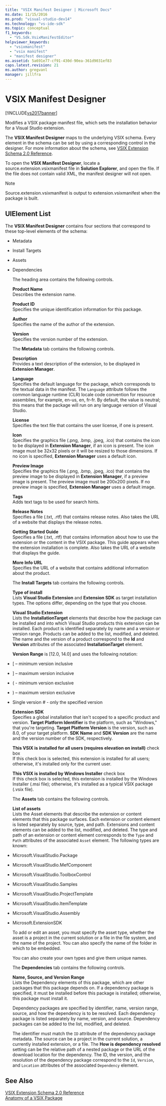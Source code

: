 ```yaml
---
title: "VSIX Manifest Designer | Microsoft Docs"
ms.date: 11/15/2016
ms.prod: "visual-studio-dev14"
ms.technology: "vs-ide-sdk"
ms.topic: conceptual
f1_keywords: 
  - "VS.Sdk.VsixManifestEditor"
helpviewer_keywords: 
  - "vsixmanifest"
  - "vsix manifest"
  - "manifest designer"
ms.assetid: 5a691e77-cf91-430d-90ea-361d9031ef83
caps.latest.revision: 21
ms.author: gregvanl
manager: jillfra
---
```

# VSIX Manifest Designer
[!INCLUDE[vs2017banner](../includes/vs2017banner.md)]

Modifies a VSIX package manifest file, which sets the installation behavior for a Visual Studio extension.  
  
 The **VSIX Manifest Designer** maps to the underlying VSIX schema. Every element in the schema can be set by using a corresponding control in the designer. For more information about the schema, see [VSIX Extension Schema 2.0 Reference](../extensibility/vsix-extension-schema-2-0-reference.md).  
  
 To open the **VSIX Manifest Designer**, locate a source.extension.vsixmanifest file in **Solution Explorer**, and open the file. If the file does not contain valid XML, the manifest designer will not open.  
  
> [!NOTE]
> Source.extension.vsixmanifest is output to extension.vsixmanifest when the package is built.  
  
## UIElement List  
 The **VSIX Manifest Designer** contains four sections that correspond to these top-level elements of the schema:  
  
- Metadata  
  
- Install Targets  
  
- Assets  
  
- Dependencies  
  
  The heading area contains the following controls.  
  
  **Product Name**  
  Describes the extension name.  
  
  **Product ID**  
  Specifies the unique identification information for this package.  
  
  **Author**  
  Specifies the name of the author of the extension.  
  
  **Version**  
  Specifies the version number of the extension.  
  
  The **Metadata** tab contains the following controls.  
  
  **Description**  
  Provides a text description of the extension, to be displayed in **Extension Manager**.  
  
  **Language**  
  Specifies the default language for the package, which corresponds to the textual data in the manifest. The `Language` attribute follows the common language runtime (CLR) locale code convention for resource assemblies, for example, en-us, en, fr-fr. By default, the value is neutral; this means that the package will run on any language version of Visual Studio.  
  
  **License**  
  Specifies the text file that contains the user license, if one is present.  
  
  **Icon**  
  Specifies the graphics file (.png, .bmp, .jpeg, .ico) that contains the icon to be displayed in **Extension Manager**, if an icon is present. The icon image must be 32x32 pixels or it will be resized to those dimensions. If no icon is specified, **Extension Manager** uses a default icon.  
  
  **Preview Image**  
  Specifies the graphics file (.png, .bmp, .jpeg, .ico) that contains the preview image to be displayed in **Extension Manager**, if a preview image is present. The preview image must be 200x200 pixels. If no preview image is specified, **Extension Manager** uses a default image.  
  
  **Tags**  
  Adds text tags to be used for search hints.  
  
  **Release Notes**  
  Specifies a file (.txt, .rtf) that contains release notes. Also takes the URL of a website that displays the release notes.  
  
  **Getting Started Guide**  
  Specifies a file (.txt, .rtf) that contains information about how to use the extension or the content in the VSIX package. This guide appears when the extension installation is complete. Also takes the URL of a website that displays the guide.  
  
  **More Info URL**  
  Specifies the URL of a website that contains additional information about the product.  
  
  The **Install Targets** tab contains the following controls.  
  
  **Type of install**  
  Lists **Visual Studio Extension** and **Extension SDK** as target installation types. The options differ, depending on the type that you choose.  
  
  **Visual Studio Extension**  
  Lists the **InstallationTarget** elements that describe how the package can be installed and into which Visual Studio products this extension can be installed. Each product is identified separately by name and a version or version range.  Products can be added to the list, modified, and deleted. The name and the version of a product correspond to the **Id** and **Version** attributes of the associated **InstallationTarget** element.  
  
  **Version Range** is [12.0, 14.0] and uses the following notation:  
  
- [ – minimum version inclusive  
  
- ] – maximum version inclusive  
  
- ( - minimum version exclusive  
  
- ) – maximum version exclusive  
  
- Single version # - only the specified version  
  
  **Extension SDK**  
  Specifies a global installation that isn't scoped to a specific product and version. **Target Platform Identifier** is the platform, such as "Windows," that you're targeting. **Target Platform Version** is the version, such as 8.0, of your target platform. **SDK Name** and **SDK Version** are the name and the version number of the SDK, respectively.  
  
  **This VSIX is installed for all users (requires elevation on install)** check box  
  If this check box is selected, this extension is installed for all users; otherwise, it's installed only for the current user.  
  
  **This VSIX is installed by Windows Installer** check box  
  If this check box is selected, this extension is installed by the Windows Installer (.msi file); otherwise, it's installed as a typical VSIX package (.vsix file).  
  
  The **Assets** tab contains the following controls.  
  
  **List of assets**  
  Lists the Asset elements that describe the extension or content elements that this package surfaces. Each extension or content element is listed separately by source, type, and path. Extensions and content elements can be added to the list, modified, and deleted. The type and path of an extension or content element corresponds to the `Type` and `Path` attributes of the associated `Asset` element. The following types are known:  
  
- Microsoft.VisualStudio.Package  
  
- Microsoft.VisualStudio.MefComponent  
  
- Microsoft.VisualStudio.ToolboxControl  
  
- Microsoft.VisualStudio.Samples  
  
- Microsoft.VisualStudio.ProjectTemplate  
  
- Microsoft.VisualStudio.ItemTemplate  
  
- Microsoft.VisualStudio.Assembly  
  
- Microsoft.ExtensionSDK  
  
  To add or edit an asset, you must specify the asset type, whether the asset is a project in the current solution or a file in the file system, and the name of the project. You can also specify the name of the folder in which to be embedded.  
  
  You can also create your own types and give them unique names.  
  
  The **Dependencies** tab contains the following controls.  
  
  **Name, Source, and Version Range**  
  Lists the Dependency elements of this package, which are other packages that this package depends on. If a dependency package is specified, it must be installed before this package is installed; otherwise, this package must install it.  
  
  Dependency packages are specified by identifier, name, version range, source, and how the dependency is to be resolved. Each dependency package is listed separately by name, version, and source. Dependency packages can be added to the list, modified, and deleted.  
  
  The identifier must match the `ID` attribute of the dependency package metadata. The source can be a project in the current solution, a currently installed extension, or a file. The **How is dependency resolved** setting can be the relative path of a nested package or the URL of the download location for the dependency. The ID, the version, and the resolution of the dependency package correspond to the `Id`, `Version`, and `Location` attributes of the associated `Dependency` element.  
  
## See Also  
 [VSIX Extension Schema 2.0 Reference](../extensibility/vsix-extension-schema-2-0-reference.md)   
 [Anatomy of a VSIX Package](../extensibility/anatomy-of-a-vsix-package.md)
